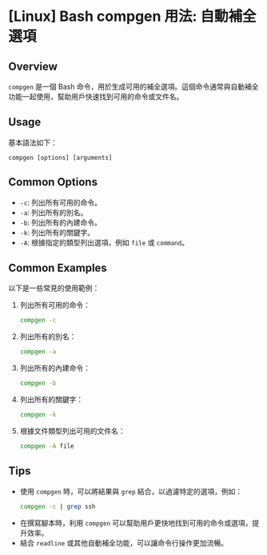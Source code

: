 # [Linux] Bash compgen 用法: 自動補全選項

## Overview
`compgen` 是一個 Bash 命令，用於生成可用的補全選項。這個命令通常與自動補全功能一起使用，幫助用戶快速找到可用的命令或文件名。

## Usage
基本語法如下：
```
compgen [options] [arguments]
```

## Common Options
- `-c`: 列出所有可用的命令。
- `-a`: 列出所有的別名。
- `-b`: 列出所有的內建命令。
- `-k`: 列出所有的關鍵字。
- `-A`: 根據指定的類型列出選項，例如 `file` 或 `command`。

## Common Examples
以下是一些常見的使用範例：

1. 列出所有可用的命令：
   ```bash
   compgen -c
   ```

2. 列出所有的別名：
   ```bash
   compgen -a
   ```

3. 列出所有的內建命令：
   ```bash
   compgen -b
   ```

4. 列出所有的關鍵字：
   ```bash
   compgen -k
   ```

5. 根據文件類型列出可用的文件名：
   ```bash
   compgen -A file
   ```

## Tips
- 使用 `compgen` 時，可以將結果與 `grep` 結合，以過濾特定的選項，例如：
  ```bash
  compgen -c | grep ssh
  ```
- 在撰寫腳本時，利用 `compgen` 可以幫助用戶更快地找到可用的命令或選項，提升效率。
- 結合 `readline` 或其他自動補全功能，可以讓命令行操作更加流暢。